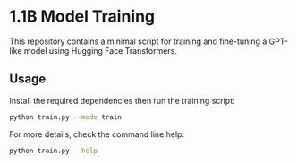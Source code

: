 # 1.1B Model Training

This repository contains a minimal script for training and fine-tuning a GPT-like model using Hugging Face Transformers.

## Usage

Install the required dependencies then run the training script:

```bash
python train.py --mode train
```

For more details, check the command line help:

```bash
python train.py --help
```
